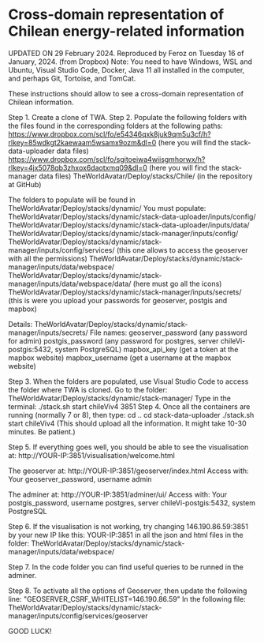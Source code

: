 # Cross-domain representation of Chilean energy-related information

UPDATED ON 29 February 2024. Reproduced by Feroz on Tuesday 16 of January, 2024. (from Dropbox)
Note: You need to have Windows, WSL and Ubuntu, Visual Studio Code, Docker, Java 11 all installed in the computer, 
and perhaps Git, Tortoise, and TomCat.

These instructions should allow to see a cross-domain representation of Chilean information.

Step 1. Create a clone of TWA.
Step 2. Populate the following folders with the files found in the corresponding folders at the following paths: 
https://www.dropbox.com/scl/fo/e54346qxk8juk9qm5u3cf/h?rlkey=85wdkgt2kaewaam5wsamx9ozm&dl=0 (here you will find the stack-data-uploader data files)
https://www.dropbox.com/scl/fo/sgitoeiwa4wiisgmhorwx/h?rlkey=4jx5078qb3zhxox6daotxmq09&dl=0 (here you will find the stack-manager data files)
TheWorldAvatar/Deploy/stacks/Chile/ (in the repository at GitHub)

The folders to populate will be found in TheWorldAvatar/Deploy/stacks/dynamic/
You must populate:
TheWorldAvatar/Deploy/stacks/dynamic/stack-data-uploader/inputs/config/
TheWorldAvatar/Deploy/stacks/dynamic/stack-data-uploader/inputs/data/
TheWorldAvatar/Deploy/stacks/dynamic/stack-manager/inputs/config/
TheWorldAvatar/Deploy/stacks/dynamic/stack-manager/inputs/config/services/  (this one allows to access the geoserver with all the permissions)
TheWorldAvatar/Deploy/stacks/dynamic/stack-manager/inputs/data/webspace/
TheWorldAvatar/Deploy/stacks/dynamic/stack-manager/inputs/data/webspace/data/ (here must go all the icons)
TheWorldAvatar/Deploy/stacks/dynamic/stack-manager/inputs/secrets/   (this is were you upload your passwords for geoserver, postgis and mapbox)


Details:
TheWorldAvatar/Deploy/stacks/dynamic/stack-manager/inputs/secrets/ 
File names:
geoserver_password   (any password for admin)
postgis_password     (any password for postgres, server chileVi-postgis:5432, system PostgreSQL)
mapbox_api_key        (get a token at the mapbox website)
mapbox_username       (get a username at the mapbox website)


Step 3. When the folders are populated, use Visual Studio Code to access the folder where TWA is cloned.
Go to the folder: TheWorldAvatar/Deploy/stacks/dynamic/stack-manager/
Type in the terminal: ./stack.sh start chileViv4 3851
Step 4. Once all the containers are running (normally 7 or 8), then type:
cd ..
cd stack-data-uploader 
./stack.sh start chileViv4
(This should upload all the information. It might take 10-30 minutes. Be patient.)

Step 5. If everything goes well, you should be able to see the visualisation at:
http://YOUR-IP:3851/visualisation/welcome.html

The geoserver at: 
http://YOUR-IP:3851/geoserver/index.html
Access with: Your geoserver_password, username admin 

The adminer at:
http://YOUR-IP:3851/adminer/ui/
Access with: Your postgis_password, username postgres, server chileVi-postgis:5432, system PostgreSQL

Step 6. If the visualisation is not working, try changing 
146.190.86.59:3851 by your new IP like this: YOUR-IP:3851 
in all the json and html files in the folder:
TheWorldAvatar/Deploy/stacks/dynamic/stack-manager/inputs/data/webspace/

Step 7. In the code folder you can find useful queries to be runned in the adminer. 

Step 8. To activate all the options of Geoserver, then update the following line:
  "GEOSERVER_CSRF_WHITELIST=146.190.86.59"
In the following file:
TheWorldAvatar/Deploy/stacks/dynamic/stack-manager/inputs/config/services/geoserver

GOOD LUCK!






